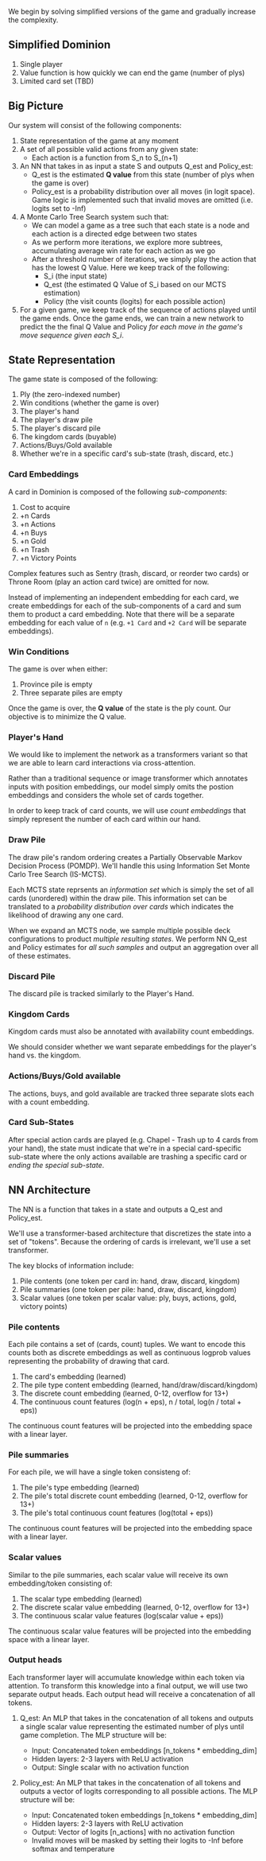 We begin by solving simplified versions of the game and gradually increase the complexity.

## Simplified Dominion
1. Single player
2. Value function is how quickly we can end the game (number of plys)
3. Limited card set (TBD)

## Big Picture
Our system will consist of the following components:
1. State representation of the game at any moment
2. A set of all possible valid actions from any given state:
   - Each action is a function from S_n to S_(n+1)
4. An NN that takes in as input a state S and outputs Q_est and Policy_est:
   - Q_est is the estimated **Q value** from this state (number of plys when the game is over)
   - Policy_est is a probability distribution over all moves (in logit space). Game logic is implemented
     such that invalid moves are omitted (i.e. logits set to -Inf)
5. A Monte Carlo Tree Search system such that:
   - We can model a game as a tree such that each state is a node and each action is a directed
     edge between two states
   - As we perform more iterations, we explore more subtrees, accumulating average win rate for each
     action as we go
   - After a threshold number of iterations, we simply play the action that has the lowest Q Value.
     Here we keep track of the following:
     - S_i (the input state)
     - Q_est (the estimated Q Value of S_i based on our MCTS estimation)
     - Policy (the visit counts (logits) for each possible action)
6. For a given game, we keep track of the sequence of actions played until the game ends. Once the
   game ends, we can train a new network to predict the the final Q Value and Policy *for each move
   in the game's move sequence given each S_i*.

## State Representation
The game state is composed of the following:
1. Ply (the zero-indexed number)
2. Win conditions (whether the game is over)
3. The player's hand
4. The player's draw pile
5. The player's discard pile
6. The kingdom cards (buyable)
7. Actions/Buys/Gold available
8. Whether we're in a specific card's sub-state (trash, discard, etc.)

### Card Embeddings
A card in Dominion is composed of the following *sub-components*:
1. Cost to acquire
2. +n Cards
3. +n Actions
4. +n Buys
5. +n Gold
6. +n Trash
7. +n Victory Points

Complex features such as Sentry (trash, discard, or reorder two cards) or Throne Room (play an
action card twice) are omitted for now.

Instead of implementing an independent embedding for each card, we create embeddings for each of
the sub-components of a card and sum them to product a card embedding. Note that there will be a
separate embedding for each value of `n` (e.g. `+1 Card` and `+2 Card` will be separate embeddings).

### Win Conditions
The game is over when either:
1. Province pile is empty
2. Three separate piles are empty

Once the game is over, the **Q value** of the state is the ply count. Our objective is to minimize
the Q value.

### Player's Hand
We would like to implement the network as a transformers variant so that we are able to learn card
interactions via cross-attention.

Rather than a traditional sequence or image transformer which annotates inputs with position
embeddings, our model simply omits the postion embeddings and considers the whole set of cards
together.

In order to keep track of card counts, we will use *count embeddings* that simply represent the
number of each card within our hand.

### Draw Pile
The draw pile's random ordering creates a Partially Observable Markov Decision Process (POMDP).
We'll handle this using Information Set Monte Carlo Tree Search (IS-MCTS).

Each MCTS state reprsents an *information set* which is simply the set of all cards (unordered)
within the draw pile. This information set can be translated to a *probability distribution over
cards* which indicates the likelihood of drawing any one card.

When we expand an MCTS node, we sample multiple possible deck configurations to product *multiple
resulting states*. We perform NN Q_est and Policy estimates for *all such samples* and output an
aggregation over all of these estimates.

### Discard Pile
The discard pile is tracked similarly to the Player's Hand.

### Kingdom Cards
Kingdom cards must also be annotated with availability count embeddings.

We should consider whether we want separate embeddings for the player's hand vs. the kingdom.

### Actions/Buys/Gold available
The actions, buys, and gold available are tracked three separate slots each with a count embedding.

### Card Sub-States
After special action cards are played (e.g. Chapel - Trash up to 4 cards from your hand), the state
must indicate that we're in a special card-specific sub-state where the only actions available are
trashing a specific card or *ending the special sub-state*.

## NN Architecture
The NN is a function that takes in a state and outputs a Q_est and Policy_est.

We'll use a transformer-based architecture that discretizes the state into a set of "tokens".
Because the ordering of cards is irrelevant, we'll use a set transformer.

The key blocks of information include:
1. Pile contents (one token per card in: hand, draw, discard, kingdom)
2. Pile summaries (one token per pile: hand, draw, discard, kingdom)
3. Scalar values (one token per scalar value: ply, buys, actions, gold, victory points)

### Pile contents
Each pile contains a set of (cards, count) tuples. We want to encode this counts both as discrete
embeddings as well as continuous logprob values representing the probability of drawing that card.

1. The card's embedding (learned)
2. The pile type content embedding (learned, hand/draw/discard/kingdom)
3. The discrete count embedding (learned, 0-12, overflow for 13+)
4. The continuous count features (log(n + eps), n / total, log(n / total + eps))

The continuous count features will be projected into the embedding space with a linear layer.

### Pile summaries
For each pile, we will have a single token consisteng of:
1. The pile's type embedding (learned)
2. The pile's total discrete count embedding (learned, 0-12, overflow for 13+)
3. The pile's total continuous count features (log(total + eps))

The continuous count features will be projected into the embedding space with a linear layer.

### Scalar values
Similar to the pile summaries, each scalar value will receive its own embedding/token consisting of:
1. The scalar type embedding (learned)
2. The discrete scalar value embedding (learned, 0-12, overflow for 13+)
3. The continuous scalar value features (log(scalar value + eps))

The continuous scalar value features will be projected into the embedding space with a linear layer.

### Output heads
Each transformer layer will accumulate knowledge within each token via attention. To transform
this knowledge into a final output, we will use two separate output heads. Each output head will
receive a concatenation of all tokens.

1. Q_est: An MLP that takes in the concatenation of all tokens and outputs a single scalar value
   representing the estimated number of plys until game completion. The MLP structure will be:
   - Input: Concatenated token embeddings [n_tokens * embedding_dim]
   - Hidden layers: 2-3 layers with ReLU activation
   - Output: Single scalar with no activation function

2. Policy_est: An MLP that takes in the concatenation of all tokens and outputs a vector of logits
   corresponding to all possible actions. The MLP structure will be:
   - Input: Concatenated token embeddings [n_tokens * embedding_dim]
   - Hidden layers: 2-3 layers with ReLU activation
   - Output: Vector of logits [n_actions] with no activation function
   - Invalid moves will be masked by setting their logits to -Inf before softmax and temperature
